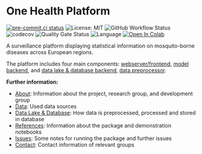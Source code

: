 <!--intro-start-->
# One Health Platform

[![pre-commit.ci status](https://results.pre-commit.ci/badge/github/ssciwr/onehealth-db/main.svg)](https://results.pre-commit.ci/latest/github/ssciwr/onehealth-db/main)
![License: MIT](https://img.shields.io/github/license/ssciwr/onehealth-db)
![GitHub Workflow Status](https://img.shields.io/github/actions/workflow/status/ssciwr/onehealth-db/ci.yml?branch=main)
![codecov](https://img.shields.io/codecov/c/github/ssciwr/onehealth-db)
![Quality Gate Status](https://sonarcloud.io/api/project_badges/measure?project=ssciwr_onehealth-db&metric=alert_status)
![Language](https://img.shields.io/github/languages/top/ssciwr/onehealth-db)
[![Open In Colab](https://colab.research.google.com/assets/colab-badge.svg)](https://colab.research.google.com/github/ssciwr/onehealth-data-backend/blob/main/onehealth-db/docs/source/notebooks/insert_data.ipynb)

A surveillance platform displaying statistical information on mosquito-borne diseases across European regions.

The platform includes four main components: [webserver/frontend](https://github.com/ssciwr/onehealth-map-frontend), [model backend](https://github.com/ssciwr/onehealth-model-backend), and [data lake & database backend](https://github.com/ssciwr/onehealth-db), [data preprocessor](https://github.com/ssciwr/onehealth-data-backend).

**Further information:**

* [About](docs/about.md): Information about the project, research group, and development group
* [Data](docs/data.md): Used data sources
* [Data Lake & Database](docs/datalake_database.md): How data is preprocessed, processed and stored in database
* [References](docs/reference/duck_database.md): Information about the package and demonstration notebooks
* [Issues](docs/issues.md): Some notes for running the package and further issues
* [Contact](docs/contact.md): Contact information of relevant groups
<!--intro-end-->